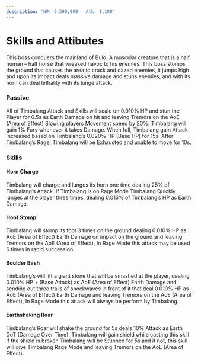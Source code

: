 ```yaml
---
description: 'HP: 6,500,000   Atk: 1,190'
---
```


# Skills and Attibutes

This boss conquers the mainland of Bulo. A muscular creature that is a half human – half horse that wreaked havoc to his enemies. This boss stomps the ground that causes the area to crack and dazed enemies, it jumps high and upon its impact deals massive damage and stuns enemies, and with its horn can deal lethality with its lunge attack.

### **Passive**

All of Timbalang Attack and Skills will scale on 0.010% HP and stun the Player for 0.5s as Earth Damage on hit and leaving Tremors on the AoE (Area of Effect) Slowing players Movement speed by 20%. Timbalang will gain 1% Fury whenever it takes Damage. When full, Timbalang gain Attack increased based on Timbalang’s 0.020% HP (Base HP) for 15s. After Timbalang’s Rage, Timbalang will be Exhausted and unable to move for 10s.

### **Skills**

#### **Horn Charge**

Timbalang will charge and lunges its horn one time dealing 25% of Timbalang’s Attack. If Timbalang is on Rage Mode Timbalang Quickly lunges at the player three times, dealing 0.015% of Timbalang’s HP as Earth Damage.

#### **Hoof Stomp**

Timbalang will stomp its foot 3 times on the ground dealing 0.010% HP as AoE (Area of Effect) Earth Damage on impact on the ground and leaving Tremors on the AoE (Area of Effect), In Rage Mode this attack may be used 6 times in rapid succession.

#### **Boulder Bash**

Timbalang’s will lift a giant stone that will be smashed at the player, dealing 0.010% HP + (Base Attack) as AoE (Area of Effect) Earth Damage and sending out three trails of shockwaves in front of it that deal 0.010% HP as AoE (Area of Effect) Earth Damage and leaving Tremors on the AoE (Area of Effect), In Rage Mode this attack will always be perform by Timbalang.

#### Earthshaking Ro**ar**

Timbalang’s Roar will shake the ground for 5s deals 10% Attack as Earth DoT (Damage Over Time), Timbalang will gain shield while casting this skill if the shield is broken Timbalang will be Stunned for 5s and if not, this skill will give Timbalang Rage Mode and leaving Tremors on the AoE (Area of Effect).
